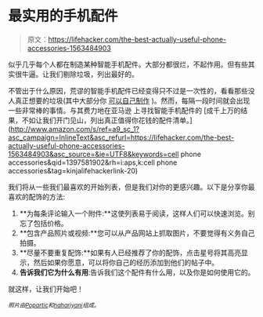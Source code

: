 # 最实用的手机配件

> 原文：<https://lifehacker.com/the-best-actually-useful-phone-accessories-1563484903>

似乎几乎每个人都在制造某种智能手机配件。大部分都很烂，不起作用。但有些其实很牛逼。让我们剔除垃圾，列出最好的。



不管出于什么原因，荒谬的智能手机配件已经变得只不过是一次性的，看看那些没人真正想要的垃圾(其中大部分你 [可以自己制作](http://lifehacker.com/top-10-cellphone-accessories-you-dont-need-to-buy-beca-5915131) )。然而，每隔一段时间就会出现一些非常棒的事情。与其费力地在亚马逊 上寻找智能手机配件的 [成千上万的结果，不如让我们开门见山，列出真正值得你花钱的配件清单。](http://www.amazon.com/s/ref=a9_sc_1?asc_campaign=InlineText&asc_refurl=https://lifehacker.com/the-best-actually-useful-phone-accessories-1563484903&asc_source=&ie=UTF8&keywords=cell phone accessories&qid=1397581902&rh=i:aps,k:cell phone accessories&tag=kinjalifehackerlink-20)

我们将从一些我们最喜欢的开始列表，但是我们对你的更感兴趣。以下是分享你最喜欢的配饰的方法:

1.  **为每条评论输入一个附件:**这使列表易于阅读，这样人们可以快速浏览。别忘了包括价格。
2.  **包含产品照片或视频:**您可以从产品网站上抓取图片，不要觉得有义务自己拍摄。
3.  **尽量不要重复配饰:**如果有人已经推荐了你的配饰，点击星号将其高亮显示，然后如果你愿意，可以将你自己的经历添加到他们的帖子中。
4.  **告诉我们它为什么有用**:告诉我们这个配件有什么用，以及你是如何使用它的。

就这样，让我们开始吧！

<small>*照片由*</small>[<small>*Popartic*</small>](http://www.shutterstock.com/pic.mhtml?id=173064014&src=id)<small>*和*</small>[<small>*nahariyani*</small>](http://www.shutterstock.com/pic.mhtml?id=142097719&src=id)<small>*组成。*</small>